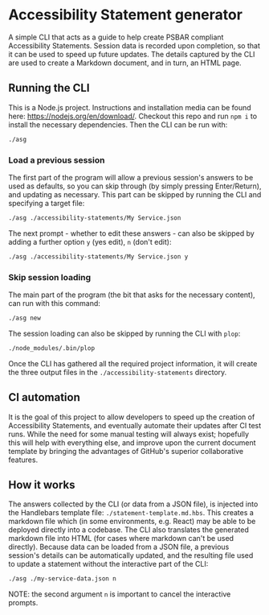 # Accessibility Statement generator

A simple CLI that acts as a guide to help create PSBAR compliant Accessibility
Statements.
Session data is recorded upon completion, so that it can be used to speed up
future updates.
The details captured by the CLI are used to create a Markdown document, and in
turn, an HTML page.

## Running the CLI

This is a Node.js project. Instructions and installation media can be found
here: https://nodejs.org/en/download/.
Checkout this repo and run `npm i` to install the necessary dependencies.
Then the CLI can be run with:
```bash
./asg
```

### Load a previous session
The first part of the program will allow a previous session's answers to be used
as defaults, so you can skip through (by simply pressing Enter/Return), and
updating as necessary. This part can be skipped by running the CLI and
specifying a target file:
```bash
./asg ./accessibility-statements/My Service.json
```
The next prompt - whether to edit these answers - can also be skipped by adding
a further option `y` (yes edit), `n` (don't edit):
```bash
./asg ./accessibility-statements/My Service.json y
```

### Skip session loading
The main part of the program (the bit that asks for the necessary content), can
run with this command:
```bash
./asg new
```

The session loading can also be skipped by running the CLI with `plop`:
```bash
./node_modules/.bin/plop
```
Once the CLI has gathered all the required project information, it will create
the three output files in the `./accessibility-statements` directory.

## CI automation

It is the goal of this project to allow developers to speed up the creation of
Accessibility Statements, and eventually automate their updates after CI test
runs. While the need for some manual testing will always exist; hopefully this
will help with everything else, and improve upon the current document template
by bringing the advantages of GitHub's superior collaborative features.

## How it works

The answers collected by the CLI (or data from a JSON file), is injected into
the Handlebars template file: `./statement-template.md.hbs`. This creates a
markdown file which (in some environments, e.g. React) may be able to be
deployed directly into a codebase. The CLI also translates the generated
markdown file into HTML (for cases where markdown can't be used directly).
Because data can be loaded from a JSON file, a previous session's details can
be automatically updated, and the resulting file used to update a statement
without the interactive part of the CLI:
```bash
./asg ./my-service-data.json n
```
NOTE: the second argument `n` is important to cancel the interactive prompts.
